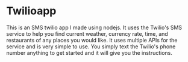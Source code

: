 # Twilioapp

This is an SMS twilio app I made using nodejs. It uses the Twilio's SMS service to help you find current weather, currency rate, time, and restaurants 
of any places you would like. It uses multiple APIs for the service and is very simple to use. You simply text the Twilio's phone number anything to get started and
it will give you the instructions.
